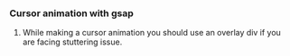 ### Cursor animation with gsap

1) While making a cursor animation you should use an overlay div if you are facing stuttering issue.

